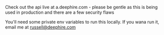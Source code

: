 Check out the api live at a.deephire.com - please be gentle as this is being used in production and there are a few security flaws

You'll need some private env variables to run this locally. If you wana run it, email me at russell@deephire.com
